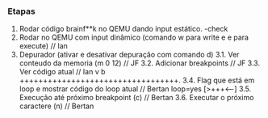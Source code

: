 ### Etapas
1. Rodar código brainf**k no QEMU dando input estático. -check
2. Rodar no QEMU com input dinâmico (comando w para write e e para execute) // Ian
3. Depurador (ativar e desativar depuração com comando d)
    3.1. Ver conteudo da memoria (m 0 12) // JF
    3.2. Adicionar breakpoints // JF
    3.3. Ver código atual // Ian
         v   b
        ++++++++++++++++++++++++++++++++++.
    3.4. Flag que está em loop e mostrar código do loop atual // Bertan
        loop=yes [>+++<--]
    3.5. Execução até próximo breakpoint (c) // Bertan
    3.6. Executar o próximo caractere (n) // Bertan